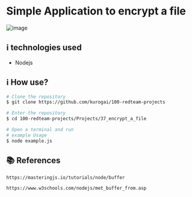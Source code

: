 # Simple Application to encrypt a file

![image](https://i.ibb.co/0Ct0CwH/Screenshot-20230110-154956.jpg)

## :information_source:  technologies used

* Nodejs

## :information_source: How use?
```bash
# Clone the repository
$ git clone https://github.com/kurogai/100-redteam-projects

# Enter the repository
$ cd 100-redteam-projects/Projects/37_encrypt_a_file

# Open a terminal and run
# example Usage
$ node example.js

```

## :books: References 
    https://masteringjs.io/tutorials/node/buffer
    
    https://www.w3schools.com/nodejs/met_buffer_from.asp
    
    
